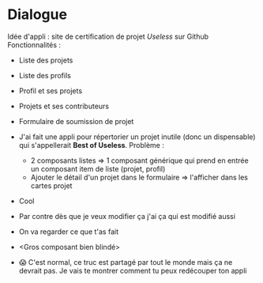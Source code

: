 # Dialogue

Idée d'appli : site de certification de projet _Useless_ sur Github
Fonctionnalités : 
  - Liste des projets
  - Liste des profils
  - Profil et ses projets
  - Projets et ses contributeurs
  - Formulaire de soumission de projet
  
- J'ai fait une appli pour répertorier un projet inutile (donc un dispensable) qui s'appellerait __Best of Useless__.
  Problème : 
    - 2 composants listes => 1 composant générique qui prend en entrée un composant item de liste (projet, profil)
    - Ajouter le détail d'un projet dans le formulaire => l'afficher dans les cartes projet

- Cool
- Par contre dès que je veux modifier ça j'ai ça qui est modifié aussi
- On va regarder ce que t'as fait
- <Gros composant bien blindé>
- 😱 C'est normal, ce truc est partagé par tout le monde mais ça ne devrait pas. Je vais te montrer comment tu peux redécouper ton appli
